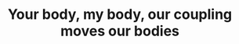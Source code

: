 ---
layout: publications
title: Your body, my body, our coupling moves our bodies
authors: Your body, my body, our coupling moves our bodies
publication: Front. Hum. Neurosci. 8:1004
year: 2014
link: http://journal.frontiersin.org/article/10.3389/fnhum.2014.01004/full
type: "Journal Paper" # "Journal Paper", Preprint, "Book_Chapter", Comment, "Poster_Conference"
category: "opinion_perspectives" # "opinion_perspectives", Review, Computational, Social Cognitive and Affective Neuroscience, Experimental
filename:  2014.12.16_G.Dumas #MM.DD.YYYY_F.Author
---